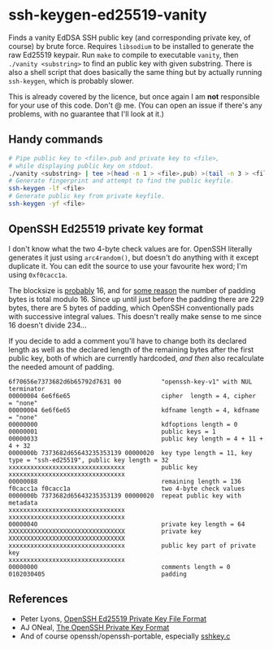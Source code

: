 # ssh-keygen-ed25519-vanity

Finds a vanity EdDSA SSH public key (and corresponding private key, of course) by brute force.
Requires `libsodium` to be installed to generate the raw Ed25519 keypair.
Run `make` to compile to executable `vanity`,
then `./vanity <substring>` to find an public key with given substring.
There is also a shell script that does basically the same thing but by actually running `ssh-keygen`,
which is probably slower.

This is already covered by the licence, but once again I am **not** responsible for your use of this code.
Don't @ me.
(You can open an issue if there's any problems, with no guarantee that I'll look at it.)

## Handy commands

```sh
# Pipe public key to <file>.pub and private key to <file>,
# while displaying public key on stdout.
./vanity <substring> | tee >(head -n 1 > <file>.pub) >(tail -n 3 > <file>) | head -n 1
# Generate fingerprint and attempt to find the public keyfile.
ssh-keygen -lf <file>
# Generate public key from private keyfile.
ssh-keygen -yf <file>
```

## OpenSSH Ed25519 private key format

I don't know what the two 4-byte check values are for.
OpenSSH literally generates it just using `arc4random()`,
but doesn't do anything with it except duplicate it.
You can edit the source to use your favourite hex word; I'm using `0xf0cacc1a`.

The blocksize is [probably](https://github.com/openssh/openssh-portable/blob/master/cipher.c#L86) 16,
and for [some reason](https://github.com/openssh/openssh-portable/blob/master/sshkey.c#L3972) the number of padding bytes is total modulo 16.
Since up until just before the padding there are 229 bytes, there are 5 bytes of padding,
which OpenSSH conventionally pads with successive integral values.
This doesn't really make sense to me since 16 doesn't divide 234...

If you decide to add a comment you'll have to change both its declared length
as well as the declared length of the remaining bytes after the first public key,
both of which are currently hardcoded,
_and then_ also recalculate the needed amount of padding.

```
6f70656e7373682d6b65792d7631 00           "openssh-key-v1" with NUL terminator
00000004 6e6f6e65                         cipher  length = 4, cipher  = "none"
00000004 6e6f6e65                         kdfname length = 4, kdfname = "none"
00000000                                  kdfoptions length = 0
00000001                                  public keys = 1
00000033                                  public key length = 4 + 11 + 4 + 32
0000000b 7373682d65643235353139 00000020  key type length = 11, key type = "ssh-ed25519", public key length = 32
xxxxxxxxxxxxxxxxxxxxxxxxxxxxxxxx          public key
xxxxxxxxxxxxxxxxxxxxxxxxxxxxxxxx
00000088                                  remaining length = 136
f0cacc1a f0cacc1a                         two 4-byte check values
0000000b 7373682d65643235353139 00000020  repeat public key with metadata
xxxxxxxxxxxxxxxxxxxxxxxxxxxxxxxx
xxxxxxxxxxxxxxxxxxxxxxxxxxxxxxxx
00000040                                  private key length = 64
XXXXXXXXXXXXXXXXXXXXXXXXXXXXXXXX          private key
XXXXXXXXXXXXXXXXXXXXXXXXXXXXXXXX
xxxxxxxxxxxxxxxxxxxxxxxxxxxxxxxx          public key part of private key
xxxxxxxxxxxxxxxxxxxxxxxxxxxxxxxx
00000000                                  comments length = 0
0102030405                                padding
```

## References

* Peter Lyons, [OpenSSH Ed25519 Private Key File Format](https://peterlyons.com/problog/2017/12/openssh-ed25519-private-key-file-format/)
* AJ ONeal, [The OpenSSH Private Key Format](https://coolaj86.com/articles/the-openssh-private-key-format/)
* And of course openssh/openssh-portable, especially [sshkey.c](https://github.com/openssh/openssh-portable/blob/master/sshkey.c#L3947)
